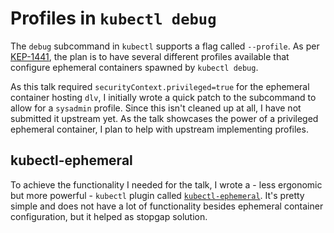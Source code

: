 # Profiles in `kubectl debug`

The `debug` subcommand in `kubectl` supports a flag called `--profile`. As per [KEP-1441](https://github.com/kubernetes/enhancements/blob/master/keps/sig-cli/1441-kubectl-debug/README.md#debugging-profiles), the plan is to have several different profiles available that configure ephemeral containers spawned by `kubectl debug`.

As this talk required `securityContext.privileged=true` for the ephemeral container hosting `dlv`, I initially wrote a quick patch to the subcommand to allow for a `sysadmin` profile. Since this isn't cleaned up at all, I have not submitted it upstream yet. As the talk showcases the power of a privileged ephemeral container, I plan to help with upstream implementing profiles.

## kubectl-ephemeral

To achieve the functionality I needed for the talk, I wrote a - less ergonomic but more powerful - `kubectl` plugin called [`kubectl-ephemeral`](https://github.com/embik/kubectl-ephemeral). It's pretty simple and does not have a lot of functionality besides ephemeral container configuration, but it helped as stopgap solution.

